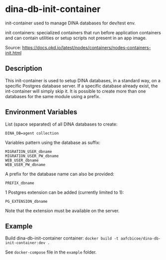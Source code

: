 # dina-db-init-container
init-container used to manage DINA databases for dev/test env. 

init containers: specialized containers that run before application containers and can contain utilities or setup scripts not present in an app image.

Source: https://docs.okd.io/latest/nodes/containers/nodes-containers-init.html

## Description

This init-container is used to setup DINA databases, in a standard way, on a specific Postgres database server. If a specific database already exist, the int-container will simply skip it. It is possible to create more than one databases for the same module using a prefix.

## Environment Variables

List (space separated) of all DINA databases to create:

`DINA_DB=agent collection`

Variables pattern using the database as suffix: 

```
MIGRATION_USER_dbname
MIGRATION_USER_PW_dbname
WEB_USER_dbname
WEB_USER_PW_dbname
```

A prefix for the database name can also be provided:

```
PREFIX_dbname
```

1 Postgres extension can be added (currently limited to 1):

```
PG_EXTENSION_dbname
```
Note that the extension must be available on the server.

## Example

Build dina-db-init-container container:
`docker build -t aafcbicoe/dina-db-init-container:dev .`

See `docker-compose` file in the `example` folder.
